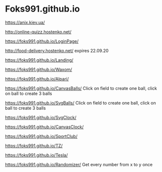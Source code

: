 # Foks991.github.io

https://anix.kiev.ua/ 

http://online-quizz.hostenko.net/

https://foks991.github.io/LoginPage/

http://food-delivery.hostenko.net/  expires 22.09.20

https://foks991.github.io/Landing/

https://foks991.github.io/Waxom/

https://foks991.github.io/Alpari/ 

https://foks991.github.io/CanvasBalls/ Click on field to create one ball, click on ball to create 3 balls

https://foks991.github.io/SvgBalls/ Click on field to create one ball, click on ball to create 3 balls

https://foks991.github.io/SvgClock/

https://foks991.github.io/CanvasClock/

https://foks991.github.io/SportClub/

https://foks991.github.io/TZ/

https://foks991.github.io/Tesla/

https://foks991.github.io/Randomizer/ Get every number from x to y once
